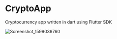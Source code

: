 # CryptoApp
Cryptocurrency app written in dart using Flutter SDK

![Screenshot_1599039760](https://user-images.githubusercontent.com/46106467/91966677-d0c46880-ed2f-11ea-9428-4f4a75e142bb.png)
